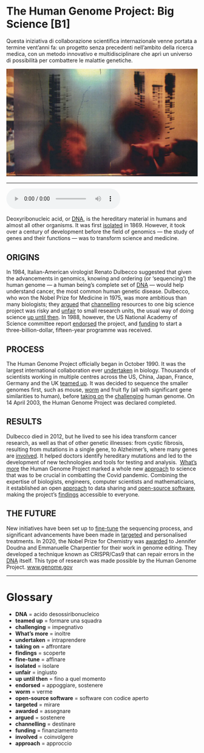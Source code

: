 # The Human Genome Project: Big Science   [B1]

Questa iniziativa di collaborazione scientifica internazionale venne portata a termine vent’anni fa: un progetto senza precedenti nell’ambito della ricerca medica, con un metodo innovativo e multidisciplinare che aprì un universo di possibilità per combattere le malattie genetiche.

![](The%20Human%20Genome%20Project%20Big%20Science.webp)

--------------

<div>
<audio controls autoplay>
    <source src="https://raw.githubusercontent.com/dartie/speakup/main/2023-04/The%20Human%20Genome%20Project%20Big%20Science.mp3" type="audio/mpeg">
</audio>
</div>


Deoxyribonucleic acid, or [DNA](## "acido desossiribonucleico"), is the hereditary material in humans and almost all other organisms. It was first [isolated](## "isolare") in 1869. However, it took over a century of development before the field of genomics — the study of genes and their functions — was to transform science and medicine. 

## ORIGINS
In 1984, Italian-American virologist Renato Dulbecco suggested that given the advancements in genomics, knowing and ordering (or ‘sequencing’) the human genome — a human being’s complete set of [DNA](## "acido desossiribonucleico") — would help understand cancer, the most common human genetic disease. Dulbecco, who won the Nobel Prize for Medicine in 1975, was more ambitious than many biologists; they [argued](## "sostenere") that [channelling](## "destinare") resources to one big science project was risky and [unfair](## "ingiusto") to small research units, the usual way of doing science [up until then](## "fino a quel momento"). In 1988, however, the US National Academy of Science committee report [endorsed](## "appoggiare, sostenere") the project, and [funding](## "finanziamento") to start a three-billion-dollar, fifteen-year programme was received. 

## PROCESS
The Human Genome Project officially began in October 1990. It was the largest international collaboration ever [undertaken](## "intraprendere") in biology. Thousands of scientists working in multiple centres across the US, China, Japan, France, Germany and the UK [teamed up](## "formare una squadra"). It was decided to sequence the smaller genomes first, such as mouse, [worm](## "verme") and fruit fly (all with significant gene similarities to human), before [taking on](## "affrontare") the [challenging](## "impegnativo") human genome. On 14 April 2003, the Human Genome Project was declared completed.

## RESULTS
Dulbecco died in 2012, but he lived to see his idea transform cancer research, as well as that of other genetic illnesses: from cystic fibrosis, resulting from mutations in a single gene, to Alzheimer’s, where many genes are [involved](## "coinvolgere"). It helped doctors identify hereditary mutations and led to the development of new technologies and tools for testing and analysis. 
[What’s more](## "inoltre") the Human Genome Project marked a whole new [approach](## "approccio") to science that was to be crucial in combatting the Covid pandemic. Combining the expertise of biologists, engineers, computer scientists and mathematicians, it established an open [approach](## "approccio") to data sharing and [open-source software](## "software con codice aperto"), making the project’s [findings](## "scoperte") accessible to everyone.

## THE FUTURE
New initiatives have been set up to [fine-tune](## "affinare") the sequencing process, and significant advancements have been made in [targeted](## "mirare") and personalised treatments. In 2020, the Nobel Prize for Chemistry was [awarded](## "assegnare") to Jennifer Doudna and Emmanuelle Charpentier for their work in genome editing. They developed a technique known as CRISPR/Cas9 that can repair errors in the [DNA](## "acido desossiribonucleico") itself. This type of research was made possible by the Human Genome Project.
www.genome.gov
 

--------------

<div style = "display:block; clear:both; page-break-after:always;"></div>

# Glossary
* **DNA** = acido desossiribonucleico
* **teamed up** = formare una squadra
* **challenging** = impegnativo
* **What’s more** = inoltre
* **undertaken** = intraprendere
* **taking on** = affrontare
* **findings** = scoperte
* **fine-tune** = affinare
* **isolated** = isolare
* **unfair** = ingiusto
* **up until then** = fino a quel momento
* **endorsed** = appoggiare, sostenere
* **worm** = verme
* **open-source software** = software con codice aperto
* **targeted** = mirare
* **awarded** = assegnare
* **argued** = sostenere
* **channelling** = destinare
* **funding** = finanziamento
* **involved** = coinvolgere
* **approach** = approccio
